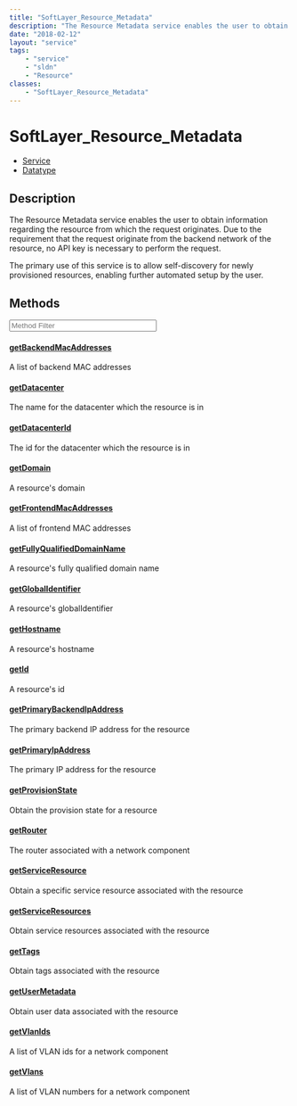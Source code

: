 ```yaml
---
title: "SoftLayer_Resource_Metadata"
description: "The Resource Metadata service enables the user to obtain information regarding the resource from which the request origi... "
date: "2018-02-12"
layout: "service"
tags:
    - "service"
    - "sldn"
    - "Resource"
classes:
    - "SoftLayer_Resource_Metadata"
---
```

# SoftLayer_Resource_Metadata
<div id='service-datatype'>
    <ul id='sldn-reference-tabs'>
    <li id='service'> <a href='/reference/services/SoftLayer_Resource_Metadata' >Service</a></li>    <li id='datatype'> <a href='/reference/datatypes/SoftLayer_Resource_Metadata' >Datatype</a></li>
    </ul>
</div>

## Description
The Resource Metadata service enables the user to obtain information regarding the resource from which the request originates. Due to the requirement that the request originate from the backend network of the resource, no API key is necessary to perform the request. 

The primary use of this service is to allow self-discovery for newly provisioned resources, enabling further automated setup by the user. 



        
<div id="properties" class="content service-content">

## Methods

<div class="view-filters">
    <div class="clearfix">
        <div class="search-input-box">
            <input placeholder="Method Filter" onkeyup="titleSearch(inputId='edit-combine', divId='method-div', elementClass='method-row')" 
                type="text" id="edit-combine" value="" size="30" maxlength="128" class="form-text">
        </div>
    </div>
</div>

<div id="method-div">

<div class="method-row">

#### [getBackendMacAddresses](/reference/services/SoftLayer_Resource_Metadata/getBackendMacAddresses)
A list of backend MAC addresses
</div>

<div class="method-row">

#### [getDatacenter](/reference/services/SoftLayer_Resource_Metadata/getDatacenter)
The name for the datacenter which the resource is in
</div>

<div class="method-row">

#### [getDatacenterId](/reference/services/SoftLayer_Resource_Metadata/getDatacenterId)
The id for the datacenter which the resource is in
</div>

<div class="method-row">

#### [getDomain](/reference/services/SoftLayer_Resource_Metadata/getDomain)
A resource's domain
</div>

<div class="method-row">

#### [getFrontendMacAddresses](/reference/services/SoftLayer_Resource_Metadata/getFrontendMacAddresses)
A list of frontend MAC addresses
</div>

<div class="method-row">

#### [getFullyQualifiedDomainName](/reference/services/SoftLayer_Resource_Metadata/getFullyQualifiedDomainName)
A resource's fully qualified domain name
</div>

<div class="method-row">

#### [getGlobalIdentifier](/reference/services/SoftLayer_Resource_Metadata/getGlobalIdentifier)
A resource's globalIdentifier
</div>

<div class="method-row">

#### [getHostname](/reference/services/SoftLayer_Resource_Metadata/getHostname)
A resource's hostname
</div>

<div class="method-row">

#### [getId](/reference/services/SoftLayer_Resource_Metadata/getId)
A resource's id
</div>

<div class="method-row">

#### [getPrimaryBackendIpAddress](/reference/services/SoftLayer_Resource_Metadata/getPrimaryBackendIpAddress)
The primary backend IP address for the resource
</div>

<div class="method-row">

#### [getPrimaryIpAddress](/reference/services/SoftLayer_Resource_Metadata/getPrimaryIpAddress)
The primary IP address for the resource
</div>

<div class="method-row">

#### [getProvisionState](/reference/services/SoftLayer_Resource_Metadata/getProvisionState)
Obtain the provision state for a resource
</div>

<div class="method-row">

#### [getRouter](/reference/services/SoftLayer_Resource_Metadata/getRouter)
The router associated with a network component
</div>

<div class="method-row">

#### [getServiceResource](/reference/services/SoftLayer_Resource_Metadata/getServiceResource)
Obtain a specific service resource associated with the resource
</div>

<div class="method-row">

#### [getServiceResources](/reference/services/SoftLayer_Resource_Metadata/getServiceResources)
Obtain service resources associated with the resource
</div>

<div class="method-row">

#### [getTags](/reference/services/SoftLayer_Resource_Metadata/getTags)
Obtain tags associated with the resource
</div>

<div class="method-row">

#### [getUserMetadata](/reference/services/SoftLayer_Resource_Metadata/getUserMetadata)
Obtain user data associated with the resource
</div>

<div class="method-row">

#### [getVlanIds](/reference/services/SoftLayer_Resource_Metadata/getVlanIds)
A list of VLAN ids for a network component
</div>

<div class="method-row">

#### [getVlans](/reference/services/SoftLayer_Resource_Metadata/getVlans)
A list of VLAN numbers for a network component
</div>
</div>

</div>

